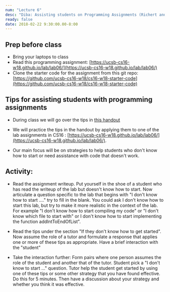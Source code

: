 ```yaml
---
num: "Lecture 6"
desc: "Diba: Assisting students on Programming Assignments (Richert and Phill are at SIGCSE)"
ready: false
date: 2018-02-22 9:30:00.00-8:00
---
```



## Prep before class

* Bring your laptops to class
* Read this programming assignment: [https://ucsb-cs16-w18.github.io/lab/lab06/](https://ucsb-cs16-w18.github.io/lab/lab06/)
* Clone the starter code for the assignment from this git repo: [https://github.com/ucsb-cs16-w18/cs16-w18-starter-code](https://github.com/ucsb-cs16-w18/cs16-w18-starter-code)


## Tips for assisting students with programming assignments

* During class we will go over the tips in [this handout](http://csteachingtips.org/tips-for-tutors)

* We will practice the tips in the handout by applying them to one of the lab assignments in CS16 : [https://ucsb-cs16-w18.github.io/lab/lab06/](https://ucsb-cs16-w18.github.io/lab/lab06/). 

* Our main focus will be on strategies to help students who don't know how to start or need assistance with code that doesn't work. 

## Activity: 

* Read the assignment writeup. Put yourself in the shoe of a student who has read the writeup of the lab but doesn't know how to start. Now articulate a question specific to the lab that begins with "I don't know how to start ...." try to fill in the blank.  You could ask I don't know how to start this lab, but try to make it more realistic in the context of the lab. For example "I don't know how to start compiling my code" or "I don't know which file to start with" or I don't know how to start implementing the function addIntToEndOfList". 

* Read the tips under the section "If they don't know how to get started". Now assume the role of a tutor and formulate a response that applies one or more of these tips as appropriate. Have a brief interaction with the "student" 

* Take the interaction further: Form pairs where one person assumes the role of the student and another that of the tutor. Student pick a "I don't know to start ..." question. Tutor help the student get started by using one of these tips or some other strategy that you have found effective. Do this for 5 minutes. Then have a discussion about your strategy and whether you think it was effective.


 




